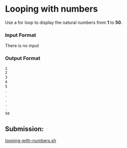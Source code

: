 # Looping with numbers

Use a for loop to display the natural numbers from **1** to **50**.

### Input Format

There is no input

### Output Format

~~~sh
1
2
3
4
5
.
.
.
.
.
50
~~~

## Submission:

[looping-with-numbers.sh](https://github.com/danipishinin/HackerRank/blob/main/linux_shell/looping-with-numbers.sh)
